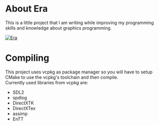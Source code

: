 # About Era
This is a little project that I am writing while improving my programming skills and knowledge about graphics programming.

[![Era][1]][1]

[1]: https://i.imgur.com/paMm8oT.png
"Era"
# Compiling
This project uses vcpkg as package manager so you will have to setup CMake to use the vcpkg's toolchain and then compile. <br/>
Currently used libraries from vcpkg are:
* SDL2
* spdlog
* DirectXTK
* DirectXTex
* assimp
* EnTT
